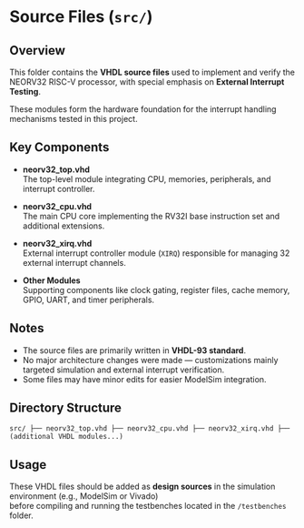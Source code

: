 # Source Files (`src/`)

## Overview
This folder contains the **VHDL source files** used to implement and verify the NEORV32 RISC-V processor, with special emphasis on **External Interrupt Testing**.

These modules form the hardware foundation for the interrupt handling mechanisms tested in this project.

## Key Components
- **neorv32_top.vhd**  
  The top-level module integrating CPU, memories, peripherals, and interrupt controller.

- **neorv32_cpu.vhd**  
  The main CPU core implementing the RV32I base instruction set and additional extensions.

- **neorv32_xirq.vhd**  
  External interrupt controller module (`XIRQ`) responsible for managing 32 external interrupt channels.

- **Other Modules**  
  Supporting components like clock gating, register files, cache memory, GPIO, UART, and timer peripherals.

## Notes
- The source files are primarily written in **VHDL-93 standard**.
- No major architecture changes were made — customizations mainly targeted simulation and external interrupt verification.
- Some files may have minor edits for easier ModelSim integration.

## Directory Structure
```
src/ ├── neorv32_top.vhd ├── neorv32_cpu.vhd ├── neorv32_xirq.vhd ├── (additional VHDL modules...)

```

## Usage
These VHDL files should be added as **design sources** in the simulation environment (e.g., ModelSim or Vivado)  
before compiling and running the testbenches located in the `/testbenches` folder.

